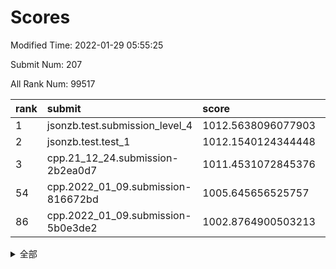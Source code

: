 # Scores

Modified Time: 2022-01-29 05:55:25

Submit Num: 207

All Rank Num: 99517

| rank |               submit               |       score        |       sigma        | pk_num |
| :--- | :--------------------------------- | :----------------- | :----------------- | :----- |
| 1    | jsonzb.test.submission_level_4     | 1012.5638096077903 | 0.801568112228607  | 1920   |
| 2    | jsonzb.test.test_1                 | 1012.1540124344448 | 0.7927390560888299 | 1922   |
| 3    | cpp.21_12_24.submission-2b2ea0d7   | 1011.4531072845376 | 0.7693777630247375 | 1914   |
| 54   | cpp.2022_01_09.submission-816672bd | 1005.645656525757  | 0.7290756462351986 | 1925   |
| 86   | cpp.2022_01_09.submission-5b0e3de2 | 1002.8764900503213 | 0.7212444199955462 | 1923   |


<details>
<summary>全部</summary>

| rank |                 submit                 |       score        |       sigma        | pk_num |
| :--- | :------------------------------------- | :----------------- | :----------------- | :----- |
| 1    | jsonzb.test.submission_level_4         | 1012.5638096077903 | 0.801568112228607  | 1920   |
| 2    | jsonzb.test.test_1                     | 1012.1540124344448 | 0.7927390560888299 | 1922   |
| 3    | cpp.21_12_24.submission-2b2ea0d7       | 1011.4531072845376 | 0.7693777630247375 | 1914   |
| 4    | gobigger.level_3.submission_level_3_19 | 1010.7948852053553 | 0.7633686705748743 | 1919   |
| 5    | gobigger.level_3.submission_level_3_44 | 1010.7925730312734 | 0.7654362729205992 | 1926   |
| 6    | gobigger.level_3.submission_level_3_9  | 1010.7671811642888 | 0.7540458872866755 | 1922   |
| 7    | gobigger.level_3.submission_level_3_21 | 1010.5941163992783 | 0.7731260504497457 | 1924   |
| 8    | gobigger.level_3.submission_level_3_49 | 1010.5937452067841 | 0.7795946135870975 | 1922   |
| 9    | gobigger.level_3.submission_level_3_12 | 1010.583937329288  | 0.7599954147171324 | 1921   |
| 10   | gobigger.level_3.submission_level_3_18 | 1010.5266098015506 | 0.7581868579589268 | 1923   |
| 11   | gobigger.level_3.submission_level_3_32 | 1010.4787490374501 | 0.760848822273082  | 1920   |
| 12   | gobigger.level_3.submission_level_3_47 | 1010.4785312208988 | 0.7644745767218392 | 1925   |
| 13   | gobigger.level_3.submission_level_3_6  | 1010.3778497557378 | 0.7533140327955833 | 1919   |
| 14   | gobigger.level_3.submission_level_3_13 | 1010.3242047197782 | 0.746676798680253  | 1920   |
| 15   | gobigger.level_3.submission_level_3_4  | 1010.3228567586596 | 0.7604226663988818 | 1927   |
| 16   | gobigger.level_3.submission_level_3_43 | 1010.322646486815  | 0.7637643181131081 | 1925   |
| 17   | gobigger.level_3.submission_level_3_14 | 1010.2851546742858 | 0.7664269298542479 | 1922   |
| 18   | gobigger.level_3.submission_level_3_0  | 1010.2666724075276 | 0.7597083670907111 | 1923   |
| 19   | gobigger.level_3.submission_level_3_2  | 1010.2590667418667 | 0.761697653199609  | 1921   |
| 20   | gobigger.level_3.submission_level_3_1  | 1010.1790629385357 | 0.7505945515482785 | 1923   |
| 21   | gobigger.level_3.submission_level_3_26 | 1010.1721309855692 | 0.7691368306759676 | 1926   |
| 22   | gobigger.level_3.submission_level_3_40 | 1010.1634353629878 | 0.7507348683542302 | 1927   |
| 23   | gobigger.level_3.submission_level_3_41 | 1010.1629859540599 | 0.7762679920057203 | 1921   |
| 24   | gobigger.level_3.submission_level_3_24 | 1010.1454903240647 | 0.7594654652017275 | 1922   |
| 25   | gobigger.level_3.submission_level_3_38 | 1010.0959057090187 | 0.7946895262401651 | 1926   |
| 26   | gobigger.level_3.submission_level_3_46 | 1009.9176293917931 | 0.745101085207646  | 1918   |
| 27   | gobigger.level_3.submission_level_3_7  | 1009.884733763135  | 0.7546063368182839 | 1925   |
| 28   | gobigger.level_3.submission_level_3_37 | 1009.8549913188043 | 0.7404343623917548 | 1925   |
| 29   | gobigger.level_3.submission_level_3_8  | 1009.838437019517  | 0.7525010045276367 | 1928   |
| 30   | gobigger.level_3.submission_level_3_42 | 1009.8299122719164 | 0.7640804463191951 | 1921   |
| 31   | gobigger.level_3.submission_level_3_30 | 1009.8025247562938 | 0.766830907792953  | 1921   |
| 32   | gobigger.level_3.submission_level_3_27 | 1009.7346797979994 | 0.7725569992242896 | 1926   |
| 33   | gobigger.level_3.submission_level_3_23 | 1009.7031605215802 | 0.7566632240084993 | 1922   |
| 34   | gobigger.level_3.submission_level_3_17 | 1009.6442427638826 | 0.7558355337070902 | 1923   |
| 35   | gobigger.level_3.submission_level_3_28 | 1009.6329576998048 | 0.7565305684782695 | 1922   |
| 36   | gobigger.level_3.submission_level_3_31 | 1009.5801051518225 | 0.7437105981781865 | 1923   |
| 37   | gobigger.level_3.submission_level_3_10 | 1009.5382454781371 | 0.7404642992506528 | 1923   |
| 38   | gobigger.level_3.submission_level_3_20 | 1009.4931954123966 | 0.744496362573817  | 1925   |
| 39   | gobigger.level_3.submission_level_3_5  | 1009.4151283937383 | 0.7436579645164292 | 1923   |
| 40   | gobigger.level_3.submission_level_3_22 | 1009.4117403042344 | 0.7281018624296076 | 1920   |
| 41   | gobigger.level_3.submission_level_3_11 | 1009.3842160566578 | 0.7522350924180821 | 1925   |
| 42   | gobigger.level_3.submission_level_3_48 | 1009.2892992761307 | 0.7450470003551968 | 1925   |
| 43   | gobigger.level_3.submission_level_3_36 | 1009.2693467282354 | 0.7552078831685742 | 1926   |
| 44   | gobigger.level_3.submission_level_3_3  | 1009.2302319268263 | 0.7439658610572789 | 1922   |
| 45   | gobigger.level_3.submission_level_3_15 | 1009.1886958897389 | 0.7394762188358007 | 1927   |
| 46   | gobigger.level_3.submission_level_3_45 | 1009.1225933940037 | 0.7627726416967123 | 1921   |
| 47   | gobigger.level_3.submission_level_3_35 | 1009.0366689648077 | 0.7557359303771223 | 1919   |
| 48   | gobigger.level_3.submission_level_3_16 | 1009.0149585384926 | 0.7523423954993892 | 1921   |
| 49   | gobigger.level_3.submission_level_3_33 | 1008.8567567472454 | 0.7437445929370322 | 1922   |
| 50   | gobigger.level_3.submission_level_3_34 | 1008.8546016200067 | 0.7454695802261261 | 1924   |
| 51   | gobigger.level_3.submission_level_3_29 | 1008.846914651913  | 0.733882640603884  | 1919   |
| 52   | gobigger.level_3.submission_level_3_25 | 1008.8093796752452 | 0.7581647814614488 | 1926   |
| 53   | gobigger.level_3.submission_level_3_39 | 1008.7099054110594 | 0.7589078045522585 | 1924   |
| 54   | cpp.2022_01_09.submission-816672bd     | 1005.645656525757  | 0.7290756462351986 | 1925   |
| 55   | gobigger.level_1.submission_level_1_5  | 1005.0030084864893 | 0.7370500168139854 | 1923   |
| 56   | gobigger.level_1.submission_level_1_27 | 1004.8875856359543 | 0.7151184559459907 | 1924   |
| 57   | gobigger.level_1.submission_level_1_25 | 1004.3659478879791 | 0.7213150637166368 | 1925   |
| 58   | gobigger.level_1.submission_level_1_21 | 1004.329485048444  | 0.7379765537822784 | 1923   |
| 59   | gobigger.level_1.submission_level_1_44 | 1004.1606032898591 | 0.7181118225779628 | 1919   |
| 60   | gobigger.level_1.submission_level_1_36 | 1004.0465344123071 | 0.718943705578024  | 1928   |
| 61   | gobigger.level_1.submission_level_1_6  | 1003.9569679195786 | 0.7206375944720218 | 1925   |
| 62   | gobigger.level_1.submission_level_1_2  | 1003.9530114705801 | 0.7196488837701983 | 1923   |
| 63   | gobigger.level_1.submission_level_1_16 | 1003.8481380995936 | 0.7178574762357945 | 1920   |
| 64   | gobigger.level_1.submission_level_1_43 | 1003.7937615720873 | 0.7162460477006254 | 1920   |
| 65   | gobigger.level_1.submission_level_1_46 | 1003.732244403119  | 0.7144849865745041 | 1918   |
| 66   | gobigger.level_1.submission_level_1_42 | 1003.732230964716  | 0.7216472868537759 | 1925   |
| 67   | gobigger.level_1.submission_level_1_3  | 1003.72081700555   | 0.7168547296823596 | 1921   |
| 68   | gobigger.level_1.submission_level_1_20 | 1003.7035049328636 | 0.7174800735844484 | 1922   |
| 69   | gobigger.level_1.submission_level_1_15 | 1003.6059675429525 | 0.7090846907014559 | 1929   |
| 70   | gobigger.level_1.submission_level_1_9  | 1003.550348709582  | 0.7205440160742108 | 1925   |
| 71   | gobigger.level_1.submission_level_1_33 | 1003.4815951574551 | 0.7220509288731766 | 1921   |
| 72   | gobigger.level_1.submission_level_1_12 | 1003.4100390252315 | 0.712590942331409  | 1924   |
| 73   | gobigger.level_1.submission_level_1_14 | 1003.4050772438356 | 0.7126669847583154 | 1926   |
| 74   | gobigger.level_1.submission_level_1_29 | 1003.3329027876849 | 0.718352375103777  | 1925   |
| 75   | gobigger.level_1.submission_level_1_13 | 1003.3076956554154 | 0.7156012864993945 | 1920   |
| 76   | gobigger.level_1.submission_level_1_19 | 1003.2720579194081 | 0.7191088671204068 | 1922   |
| 77   | gobigger.level_1.submission_level_1_11 | 1003.2687060603292 | 0.7166237784882438 | 1920   |
| 78   | gobigger.level_1.submission_level_1_45 | 1003.1954389139138 | 0.7134869896794793 | 1923   |
| 79   | gobigger.level_1.submission_level_1_28 | 1003.1790212353533 | 0.7089057189686598 | 1924   |
| 80   | gobigger.level_1.submission_level_1_26 | 1003.1657453025887 | 0.7189663257114431 | 1923   |
| 81   | gobigger.level_1.submission_level_1_22 | 1003.1440940019717 | 0.7251250461152885 | 1926   |
| 82   | gobigger.level_1.submission_level_1_10 | 1003.1196017299773 | 0.7112587378488496 | 1927   |
| 83   | gobigger.level_1.submission_level_1_39 | 1003.023269776648  | 0.7059790788903508 | 1923   |
| 84   | gobigger.level_1.submission_level_1_38 | 1003.0137819043039 | 0.7086711737570669 | 1922   |
| 85   | gobigger.level_1.submission_level_1_1  | 1002.9830838945331 | 0.7095300695540475 | 1924   |
| 86   | cpp.2022_01_09.submission-5b0e3de2     | 1002.8764900503213 | 0.7212444199955462 | 1923   |
| 87   | gobigger.level_1.submission_level_1_32 | 1002.8671708740253 | 0.7174380202974202 | 1920   |
| 88   | gobigger.level_1.submission_level_1_0  | 1002.8387630919545 | 0.7107841828706829 | 1918   |
| 89   | gobigger.level_1.submission_level_1_30 | 1002.768929111777  | 0.7137350781722127 | 1921   |
| 90   | gobigger.level_1.submission_level_1_34 | 1002.7355469297897 | 0.7037477525947247 | 1923   |
| 91   | gobigger.level_1.submission_level_1_8  | 1002.6862102706726 | 0.7131830020901264 | 1928   |
| 92   | gobigger.level_1.submission_level_1_35 | 1002.6856535322809 | 0.7185205215038526 | 1924   |
| 93   | gobigger.level_1.submission_level_1_4  | 1002.6787989835442 | 0.7089424129654573 | 1922   |
| 94   | gobigger.level_1.submission_level_1_31 | 1002.5932677574541 | 0.7172092725685183 | 1921   |
| 95   | gobigger.level_1.submission_level_1_23 | 1002.5402059239503 | 0.7179497471564765 | 1921   |
| 96   | gobigger.level_1.submission_level_1_18 | 1002.5242252872799 | 0.7054281616695081 | 1923   |
| 97   | gobigger.level_1.submission_level_1_17 | 1002.5086241509042 | 0.71159142107167   | 1925   |
| 98   | gobigger.level_1.submission_level_1_49 | 1002.4480967254183 | 0.7040445874506094 | 1928   |
| 99   | gobigger.level_1.submission_level_1_47 | 1002.2978221448105 | 0.7094163166711478 | 1923   |
| 100  | gobigger.level_1.submission_level_1_7  | 1002.253624196744  | 0.7096812058586772 | 1923   |
| 101  | gobigger.level_1.submission_level_1_37 | 1002.1860002880745 | 0.7077817136289212 | 1927   |
| 102  | gobigger.level_1.submission_level_1_40 | 1002.1787428503205 | 0.7191580248425395 | 1925   |
| 103  | gobigger.level_1.submission_level_1_41 | 1002.084405931116  | 0.7117658390488186 | 1921   |
| 104  | gobigger.level_1.submission_level_1_24 | 1002.0416769204337 | 0.7093084871357934 | 1926   |
| 105  | gobigger.level_1.submission_level_1_48 | 1001.9718369585247 | 0.7159788831140501 | 1919   |
| 106  | gobigger.random.submission_random_37   | 997.2423743492886  | 0.7033238432444392 | 1924   |
| 107  | gobigger.random.submission_random_41   | 997.2058787250522  | 0.7216767929691932 | 1929   |
| 108  | gobigger.random.submission_random_3    | 997.027561448323   | 0.7056528021930719 | 1921   |
| 109  | gobigger.random.submission_random_31   | 996.9795817106418  | 0.7021144741632643 | 1928   |
| 110  | gobigger.random.submission_random_16   | 996.9576352266266  | 0.718912127393698  | 1927   |
| 111  | gobigger.random.submission_random_7    | 996.8784076763147  | 0.7136952659487557 | 1923   |
| 112  | gobigger.random.submission_random_35   | 996.8452076867814  | 0.697262504283467  | 1925   |
| 113  | gobigger.random.submission_random_38   | 996.73781022604    | 0.7132100885612926 | 1926   |
| 114  | gobigger.random.submission_random_17   | 996.716240964036   | 0.7069887029157206 | 1923   |
| 115  | gobigger.random.submission_random_21   | 996.5980030211965  | 0.7041765414253103 | 1922   |
| 116  | gobigger.random.submission_random_29   | 996.5555893823471  | 0.705782383839599  | 1925   |
| 117  | gobigger.random.submission_random_36   | 996.5204090085527  | 0.7185305060633079 | 1920   |
| 118  | gobigger.random.submission_random_43   | 996.3624902997186  | 0.6985099197834465 | 1926   |
| 119  | gobigger.random.submission_random_25   | 996.3186964315377  | 0.7012665671164795 | 1924   |
| 120  | gobigger.random.submission_random_15   | 996.3082791835837  | 0.7195518711879203 | 1925   |
| 121  | gobigger.random.submission_random_6    | 996.2771067458469  | 0.7043829896197406 | 1923   |
| 122  | gobigger.random.submission_random_22   | 996.2301703529256  | 0.7180544359054905 | 1917   |
| 123  | gobigger.random.submission_random_39   | 996.1965672654218  | 0.6949393722180461 | 1924   |
| 124  | gobigger.random.submission_random_30   | 996.1892311280235  | 0.7190817132885235 | 1928   |
| 125  | gobigger.random.submission_random_45   | 996.1217213274773  | 0.6917112441648418 | 1922   |
| 126  | gobigger.random.submission_random_18   | 996.0877912342855  | 0.7101883830854102 | 1922   |
| 127  | gobigger.random.submission_random_23   | 996.05341496875    | 0.7026689711782014 | 1927   |
| 128  | gobigger.random.submission_random_9    | 996.0251694429804  | 0.6957747028847369 | 1925   |
| 129  | gobigger.random.submission_random_11   | 995.9554117802976  | 0.7083950149775597 | 1921   |
| 130  | gobigger.random.submission_random_47   | 995.9443794678832  | 0.7154067764942326 | 1923   |
| 131  | gobigger.random.submission_random_14   | 995.9131232989783  | 0.7034885426395486 | 1924   |
| 132  | gobigger.random.submission_random_26   | 995.9094954432271  | 0.7176732058702362 | 1917   |
| 133  | gobigger.random.submission_random_24   | 995.8651288822876  | 0.7067149631810082 | 1922   |
| 134  | gobigger.random.submission_random_0    | 995.8631608552153  | 0.733746062098073  | 1921   |
| 135  | gobigger.random.submission_random_28   | 995.8275891679148  | 0.7079832594714288 | 1923   |
| 136  | gobigger.random.submission_random_34   | 995.782968784887   | 0.7010147688561563 | 1924   |
| 137  | gobigger.random.submission_random_12   | 995.6861015395212  | 0.7035869208704424 | 1918   |
| 138  | gobigger.random.submission_random_4    | 995.6555165841638  | 0.7155711165461597 | 1922   |
| 139  | gobigger.random.submission_random_46   | 995.6539275795002  | 0.6989076935788276 | 1919   |
| 140  | gobigger.random.submission_random_33   | 995.6422414860565  | 0.7177928961398726 | 1926   |
| 141  | gobigger.random.submission_random_32   | 995.5404613962432  | 0.7082840233762487 | 1921   |
| 142  | gobigger.random.submission_random_49   | 995.5159984880232  | 0.7212723697440871 | 1917   |
| 143  | gobigger.random.submission_random_40   | 995.4325064880466  | 0.7122345066380031 | 1929   |
| 144  | gobigger.random.submission_random_44   | 995.3712663672261  | 0.7125244262448845 | 1929   |
| 145  | gobigger.random.submission_random_10   | 995.3709614346785  | 0.7250386008072981 | 1927   |
| 146  | gobigger.random.submission_random_13   | 995.3192920431616  | 0.7229100737256977 | 1919   |
| 147  | gobigger.random.submission_random_48   | 995.3067053437989  | 0.7146048949511529 | 1927   |
| 148  | gobigger.random.submission_random_19   | 995.2694750692881  | 0.7135863136405434 | 1925   |
| 149  | gobigger.random.submission_random_42   | 995.251376764011   | 0.7230346108394342 | 1921   |
| 150  | gobigger.random.submission_random_27   | 995.2433118187208  | 0.7119583923041066 | 1924   |
| 151  | gobigger.random.submission_random_2    | 995.1683627937362  | 0.7052947108208473 | 1926   |
| 152  | gobigger.random.submission_random_20   | 995.1211970234501  | 0.7141330475754519 | 1920   |
| 153  | gobigger.random.submission_random_8    | 995.0581760371988  | 0.7132918967664241 | 1924   |
| 154  | gobigger.random.submission_random_5    | 994.9432272671786  | 0.7058922098195615 | 1920   |
| 155  | gobigger.random.submission_random_1    | 994.5206990832193  | 0.712497786494482  | 1926   |
| 156  | gobigger.level_2.submission_level_2_12 | 993.7014535655552  | 0.7285699785827724 | 1922   |
| 157  | gobigger.level_2.submission_level_2_27 | 993.5306515608589  | 0.7293260263584195 | 1925   |
| 158  | gobigger.level_2.submission_level_2_31 | 993.4318136050247  | 0.7532882611134836 | 1924   |
| 159  | gobigger.level_2.submission_level_2_36 | 993.400919569672   | 0.7261894711265062 | 1921   |
| 160  | gobigger.level_2.submission_level_2_0  | 993.2963813347529  | 0.7358243174393682 | 1924   |
| 161  | gobigger.level_2.submission_level_2_42 | 993.2759900673827  | 0.7350565002521199 | 1922   |
| 162  | gobigger.level_2.submission_level_2_48 | 993.2458107292003  | 0.7306373480381945 | 1915   |
| 163  | gobigger.level_2.submission_level_2_29 | 993.0340659927044  | 0.7486119156463746 | 1920   |
| 164  | gobigger.level_2.submission_level_2_32 | 993.0319921412678  | 0.7332839714498867 | 1923   |
| 165  | gobigger.level_2.submission_level_2_40 | 993.0045755161137  | 0.759120347071444  | 1918   |
| 166  | gobigger.level_2.submission_level_2_46 | 992.9308722263988  | 0.7340589487951291 | 1921   |
| 167  | gobigger.level_2.submission_level_2_1  | 992.8538195201963  | 0.7331946979153887 | 1929   |
| 168  | gobigger.level_2.submission_level_2_30 | 992.8428926820776  | 0.7437518987900353 | 1926   |
| 169  | gobigger.level_2.submission_level_2_14 | 992.8428860333875  | 0.7427015563358129 | 1919   |
| 170  | gobigger.level_2.submission_level_2_39 | 992.778819105857   | 0.729029788759384  | 1925   |
| 171  | gobigger.level_2.submission_level_2_4  | 992.7276093836304  | 0.7512972938968381 | 1928   |
| 172  | gobigger.level_2.submission_level_2_28 | 992.6745655330728  | 0.7431795348789134 | 1927   |
| 173  | gobigger.level_2.submission_level_2_6  | 992.5882187506905  | 0.7542948500992203 | 1924   |
| 174  | gobigger.level_2.submission_level_2_15 | 992.5076061264386  | 0.7395231447453355 | 1920   |
| 175  | gobigger.level_2.submission_level_2_49 | 992.3845361952306  | 0.7468390810915859 | 1922   |
| 176  | gobigger.level_2.submission_level_2_26 | 992.3631691236952  | 0.7347511812344947 | 1924   |
| 177  | gobigger.level_2.submission_level_2_3  | 992.3295292737852  | 0.7375760738978834 | 1926   |
| 178  | gobigger.level_2.submission_level_2_43 | 992.3233611787687  | 0.7506412972985216 | 1921   |
| 179  | gobigger.level_2.submission_level_2_44 | 992.2839490048727  | 0.7520677932013989 | 1921   |
| 180  | gobigger.level_2.submission_level_2_5  | 992.2701395951422  | 0.7495398948657314 | 1926   |
| 181  | gobigger.level_2.submission_level_2_35 | 992.1294867422545  | 0.7461408241935255 | 1924   |
| 182  | gobigger.level_2.submission_level_2_13 | 992.1101508729442  | 0.7537552822009103 | 1918   |
| 183  | gobigger.level_2.submission_level_2_25 | 992.0532245609639  | 0.7441009211924017 | 1926   |
| 184  | gobigger.level_2.submission_level_2_19 | 992.0474963666185  | 0.7433788643284348 | 1930   |
| 185  | gobigger.level_2.submission_level_2_18 | 992.0093354434948  | 0.7450329037766545 | 1916   |
| 186  | gobigger.level_2.submission_level_2_16 | 991.9925336532033  | 0.7517070780215472 | 1923   |
| 187  | gobigger.level_2.submission_level_2_47 | 991.9810318495275  | 0.7417883714529991 | 1921   |
| 188  | gobigger.level_2.submission_level_2_23 | 991.9259621454224  | 0.747825798892982  | 1926   |
| 189  | gobigger.level_2.submission_level_2_8  | 991.9005621372686  | 0.7466336675884746 | 1923   |
| 190  | gobigger.level_2.submission_level_2_9  | 991.6966857453938  | 0.7524413733852853 | 1921   |
| 191  | gobigger.level_2.submission_level_2_10 | 991.6407287063463  | 0.7435186401050903 | 1919   |
| 192  | gobigger.level_2.submission_level_2_21 | 991.6022456656033  | 0.7574477485123556 | 1928   |
| 193  | gobigger.level_2.submission_level_2_37 | 991.5771707248641  | 0.7639971732922346 | 1919   |
| 194  | gobigger.level_2.submission_level_2_11 | 991.5602725950456  | 0.7612035812327537 | 1917   |
| 195  | gobigger.level_2.submission_level_2_17 | 991.5557091965704  | 0.7454394664063265 | 1921   |
| 196  | gobigger.level_2.submission_level_2_20 | 991.5327090161562  | 0.7751016894851102 | 1923   |
| 197  | gobigger.level_2.submission_level_2_33 | 991.358597844187   | 0.7541347298106881 | 1926   |
| 198  | gobigger.level_2.submission_level_2_22 | 991.1308428852172  | 0.7625898865072409 | 1921   |
| 199  | gobigger.level_2.submission_level_2_7  | 990.8894030983946  | 0.7410142454337904 | 1919   |
| 200  | gobigger.level_2.submission_level_2_24 | 990.8640970444549  | 0.7577546911271399 | 1919   |
| 201  | gobigger.level_2.submission_level_2_38 | 990.7382466959905  | 0.7582335876095709 | 1926   |
| 202  | gobigger.level_2.submission_level_2_41 | 990.7065003717887  | 0.7461596969413755 | 1926   |
| 203  | gobigger.level_2.submission_level_2_34 | 990.50533545473    | 0.7728737362186541 | 1924   |
| 204  | gobigger.level_2.submission_level_2_45 | 990.4015006356229  | 0.7554611497557782 | 1925   |
| 205  | gobigger.level_2.submission_level_2_2  | 989.9823497340059  | 0.7829093126067782 | 1927   |
| 206  | gobigger.none.submission_none_1        | 977.9374306757168  | 1.2870665787642526 | 1928   |
| 207  | gobigger.none.submission_none_0        | 975.6971409222676  | 1.4487355160213715 | 1919   |

</details>